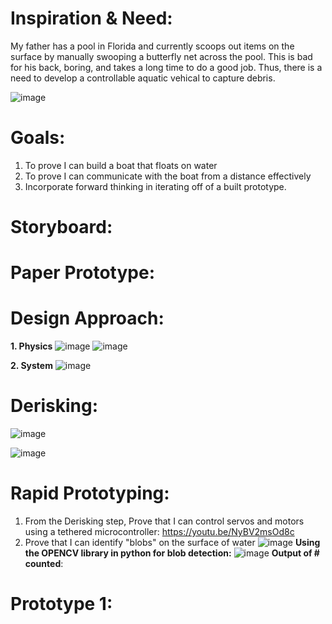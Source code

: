 # Inspiration & Need:

My father has a pool in Florida and currently scoops out items on the surface by manually swooping a butterfly net across the pool. This is bad for his back, boring, and takes a long time to do a good job. Thus, there is a need to develop a controllable aquatic vehical to capture debris.

![image](https://user-images.githubusercontent.com/30520534/206319954-3f09ea07-08f3-4c4a-996f-c6462ef12abf.png)

# Goals:
1. To prove I can build a boat that floats on water
2. To prove I can communicate with the boat from a distance effectively
3. Incorporate forward thinking in iterating off of a built prototype. 

# Storyboard: 

# Paper Prototype:


# Design Approach:
**1. Physics**
![image](https://user-images.githubusercontent.com/30520534/206320059-0dcfddd6-a985-4594-ab5c-49d9ea87beb4.png)
![image](https://user-images.githubusercontent.com/30520534/206320071-85f08ea9-19ed-47cb-a18b-0a6a8e83e5c4.png)

**2. System**
![image](https://user-images.githubusercontent.com/30520534/206320134-90b65567-e11b-4768-adab-516de3347409.png)

# Derisking: 
![image](https://user-images.githubusercontent.com/30520534/206320264-6dc306fc-7e7d-49b7-b33f-ade6b398fb12.png)

![image](https://user-images.githubusercontent.com/30520534/206320280-11366dbb-e6ac-42ab-9d4a-5dae17e665ac.png)

# Rapid Prototyping:
1. From the Derisking step, Prove that I can control servos and motors using a tethered microcontroller: https://youtu.be/NyBV2msOd8c 
2. Prove that I can identify "blobs" on the surface of water
![image](https://user-images.githubusercontent.com/30520534/206321396-904bf5ce-d0db-4e0e-a1ee-044af769cd89.png)
**Using the OPENCV library in python for blob detection:**
![image](https://user-images.githubusercontent.com/30520534/206325947-648905d3-6feb-4661-80c4-e835f8a0b031.png)
**Output of # counted**: 

# Prototype 1:
